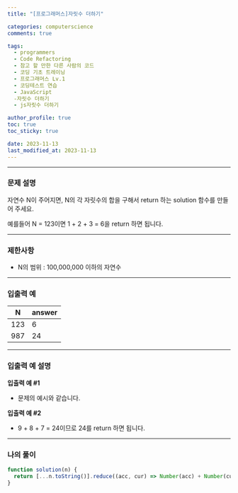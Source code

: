 ```yaml
---
title: "[프로그래머스]자릿수 더하기"

categories: computerscience
comments: true

tags:
  - programmers
  - Code Refactoring
  - 참고 할 만한 다른 사람의 코드
  - 코딩 기초 트레이닝
  - 프로그래머스 Lv.1
  - 코딩테스트 연습
  - JavaScript
  -자릿수 더하기
  - js자릿수 더하기

author_profile: true
toc: true
toc_sticky: true

date: 2023-11-13
last_modified_at: 2023-11-13
---
```


---

### 문제 설명

자연수 N이 주어지면, N의 각 자릿수의 합을 구해서 return 하는 solution 함수를 만들어 주세요.

예를들어 N = 123이면 1 + 2 + 3 = 6을 return 하면 됩니다.

---

### 제한사항

- N의 범위 : 100,000,000 이하의 자연수

---

### 입출력 예

| N   | answer |
| --- | ------ |
| 123 | 6      |
| 987 | 24     |

---

### 입출력 예 설명

**입출력 예 #1**

- 문제의 예시와 같습니다.

**입출력 예 #2**

- 9 + 8 + 7 = 24이므로 24를 return 하면 됩니다.

---

### 나의 풀이

```jsx
function solution(n) {
  return [...n.toString()].reduce((acc, cur) => Number(acc) + Number(cur), 0);
}
```
